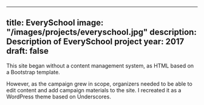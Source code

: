---
title: EverySchool
image: "/images/projects/everyschool.jpg"
description: Description of EverySchool project
year: 2017
draft: false
----

This site began without a content management system, as HTML based on a Bootstrap template.

However, as the campaign grew in scope, organizers needed to be able to edit content and add campaign materials to the site. I recreated it as a WordPress theme based on Underscores.
